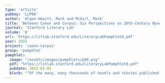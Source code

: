 ```yaml
---
type: 'article'
pubkey: 'LLP08'
author: 'Algee-Hewitt, Mark and McGurl, Mark'
title: 'Between Canon and Corpus: Six Perspectives on 20th-Century Novels'
journal: 'Stanford Literary Lab'
volume: '8'
url: 'https://litlab.stanford.edu/LiteraryLabPamphlet8.pdf'
year: 2015
project: 'canon-corpus'
group: 'pamphlet'
pamphlet:
  image: "/assets/images/pamphlets/p08.png"
  pdf: "https://litlab.stanford.edu/LiteraryLabPamphlet8.pdf"
  pubdate: 2015-01-01
  blurb: "“Of the many, many thousands of novels and stories published in English in the twentieth century, which group of several hundred would represent the most reasonable, interesting, and useful subset of the whole?” Thus begins the latest Pamphlet of the Literary Lab, in which Mark Algee-Hewitt and Mark McGurl sketch out a broad, ambitious map of modern narrative in English. Laying bare the disparate systems of evaluation whose interactions define our objects of study, “Between Canon and Corpus” charts the inner dynamic of the 20th-century literary field in a newly sophisticated way. Combining network theory, book history, and literary sociology, Algee-Hewitt’s and McGurl’s research marks the Literary Lab’s first attempt to come to terms with the literary field as a unified, internally differentiated system: a line of inquiry to which we will devote increasing attention in the years to come."
---
```

